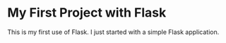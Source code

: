 # My First Project with Flask

This is my first use of Flask. I just started with a simple Flask application.
